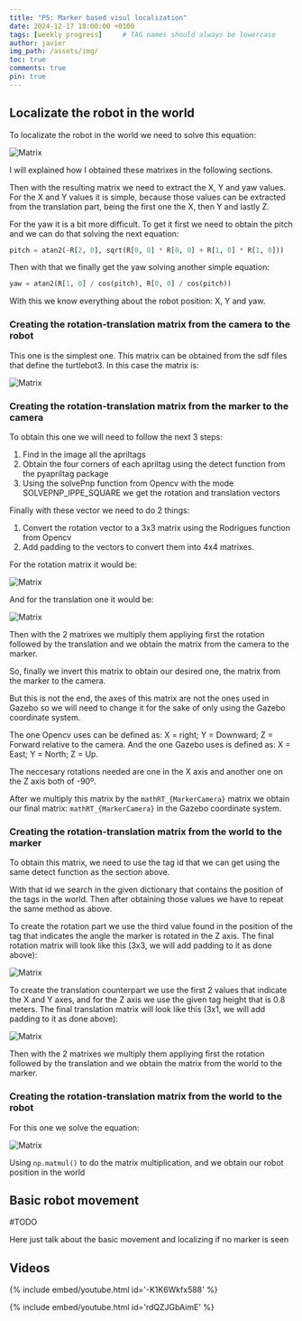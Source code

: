 ```yaml
---
title: "P5: Marker based visul localization"
date: 2024-12-17 18:00:00 +0100
tags: [weekly progress]     # TAG names should always be lowercase
author: javier
img_path: /assets/img/
toc: true
comments: true
pin: true
---
```


## Localizate the robot in the world

To localizate the robot in the world we need to solve this equation:

![Matrix](p5-2.png)

I will explained how I obtained these matrixes in the following sections.

Then with the resulting matrix we need to extract the X, Y and yaw values. For the X and Y values it is simple, because those values can be extracted from the translation part, being the first one the X, then Y and lastly Z.

For the yaw it is a bit more difficult. To get it first we need to obtain the pitch and we can do that solving the next equation:

```python
pitch = atan2(-R[2, 0], sqrt(R[0, 0] * R[0, 0] + R[1, 0] * R[1, 0]))
```

Then with that we finally get the yaw solving another simple equation:

```python
yaw = atan2(R[1, 0] / cos(pitch), R[0, 0] / cos(pitch))
```

With this we know everything about the robot position: X, Y and yaw.

### Creating the rotation-translation matrix from the camera to the robot

This one is the simplest one. This matrix can be obtained from the sdf files that define the turtlebot3. In this case the matrix is:

![Matrix](p5-3.png)

### Creating the rotation-translation matrix from the marker to the camera

To obtain this one we will need to follow the next 3 steps:

1. Find in the image all the apriltags
2. Obtain the four corners of each apriltag using the detect function from the pyapriltag package
3. Using the solvePnp function from Opencv with the mode SOLVEPNP_IPPE_SQUARE we get the rotation and translation vectors

Finally with these vector we need to do 2 things:

1. Convert the rotation vector to a 3x3 matrix using the Rodrigues function from Opencv
2. Add padding to the vectors to convert them into 4x4 matrixes.

For the rotation matrix it would be:

![Matrix](p5-4.png)

And for the translation one it would be:

![Matrix](p5-5.png)

Then with the 2 matrixes we multiply them appliying first the rotation followed by the translation and we obtain the matrix from the camera to the marker.

So, finally we invert this matrix to obtain our desired one, the matrix from the marker to the camera.

But this is not the end, the axes of this matrix are not the ones used in Gazebo so we will need to change it for the sake of only using the Gazebo coordinate system.

The one Opencv uses can be defined as: X = right; Y = Downward; Z = Forward relative to the camera. And the one Gazebo uses is defined as: X = East; Y = North; Z = Up.

The neccesary rotations needed are one in the X axis and another one on the Z axis both of -90º.

After we multiply this matrix by the ```mathRT_{MarkerCamera}``` matrix we obtain our final matrix: ```mathRT_{MarkerCamera}``` in the Gazebo coordinate system.

### Creating the rotation-translation matrix from the world to the marker

To obtain this matrix, we need to use the tag id that we can get using the same detect function as the section above.

With that id we search in the given dictionary that contains the position of the tags in the world. Then after obtaining those values we have to repeat the same method as above.

To create the rotation part we use the third value found in the position of the tag that indicates the angle the marker is rotated in the Z axis. The final rotation matrix will look like this (3x3, we will add padding to it as done above):

![Matrix](p5-6.png)

To create the translation counterpart we use the first 2 values that indicate the X and Y axes, and for the Z axis we use the given tag height that is 0.8 meters. The final translation matrix will look like this (3x1, we will add padding to it as done above):

![Matrix](p5-7.png)

Then with the 2 matrixes we multiply them appliying first the rotation followed by the translation and we obtain the matrix from the world to the marker.

### Creating the rotation-translation matrix from the world to the robot

For this one we solve the equation:

![Matrix](p5-2.png)

Using `np.matmul()` to do the matrix multiplication, and we obtain our robot position in the world

## Basic robot movement

#TODO

Here just talk about the basic movement and localizing if no marker is seen

## Videos

{% include embed/youtube.html id='-K1K6Wkfx588' %}

{% include embed/youtube.html id='rdQZJGbAimE' %}
